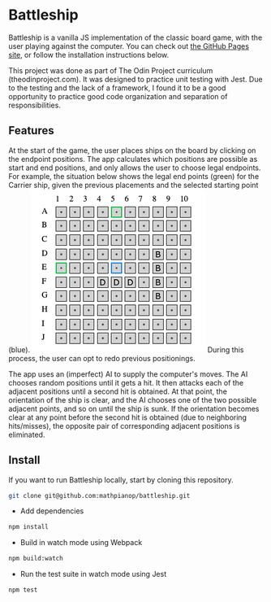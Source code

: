 # Battleship

Battleship is a vanilla JS implementation of the classic board game, with the user playing against the computer. You can check out [the GitHub Pages site](https://mathpianop.github.io/battleship/), or follow the installation instructions below.

This project was done as part of The Odin Project curriculum (theodinproject.com). It was designed to practice unit testing with Jest. Due to the testing and the lack of a framework, I found it to be a good opportunity to practice good code organization and separation of responsibilities.


## Features

At the start of the game, the user places ships on the board by clicking on the endpoint positions. The app calculates which positions are possible as start and end positions, and only allows the user to choose legal endpoints. For example, the situation below shows the legal end points (green) for the Carrier ship, given the previous placements and the selected starting point (blue).
![Image of a position picking situation](position-picking-situation.png)
During this process, the user can opt to redo previous positionings.

The app uses an (imperfect) AI to supply the computer's moves. The AI chooses random positions until it gets a hit. It then attacks each of the adjacent positions until a second hit is obtained. At that point, the orientation of the ship is clear, and the AI chooses one of the two possible adjacent points, and so on until the ship is sunk. If the orientation becomes clear at any point before the second hit is obtained (due to neighboring hits/misses), the opposite pair of corresponding adjacent positions is eliminated.


## Install

If you want to run Battleship locally, start by cloning this repository.
```bash
git clone git@github.com:mathpianop/battleship.git
```
* Add dependencies
```bash
npm install
```
* Build in watch mode using Webpack
```bash
npm build:watch
```

* Run the test suite in watch mode using Jest
```bash
npm test
```